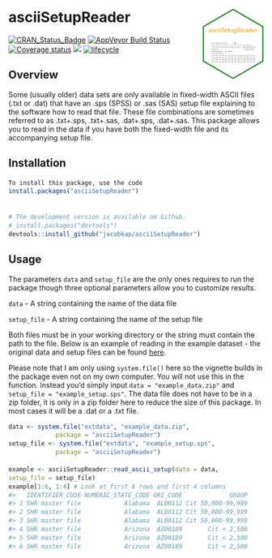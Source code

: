 
# asciiSetupReader <img src="man/figures/asciiSetupReader_badge.png" align="right"  height = "139"/>

<!-- badges: start -->

[![CRAN_Status_Badge](https://www.r-pkg.org/badges/version/asciiSetupReader)](https://cran.r-project.org/package=asciiSetupReader)
[![AppVeyor Build
Status](https://ci.appveyor.com/api/projects/status/github/jacobkap/asciiSetupReader?branch=master&svg=true)](https://ci.appveyor.com/project/jacobkap/asciiSetupReader)
[![Coverage
status](https://codecov.io/gh/jacobkap/asciiSetupReader/branch/master/graph/badge.svg)](https://app.codecov.io/github/jacobkap/asciiSetupReader?branch=master)
[![](http://cranlogs.r-pkg.org/badges/grand-total/asciiSetupReader?color=blue)](https://cran.r-project.org/package=asciiSetupReader)
[![lifecycle](https://img.shields.io/badge/lifecycle-maturing-blue.svg)](https://lifecycle.r-lib.org/articles/stages.html)
<!-- badges: end -->

## Overview

Some (usually older) data sets are only available in fixed-width ASCII
files (.txt or .dat) that have an .sps (SPSS) or .sas (SAS) setup file
explaining to the software how to read that file. These file
combinations are sometimes referred to as .txt+.sps, .txt+.sas,
.dat+.sps, .dat+.sas. This package allows you to read in the data if you
have both the fixed-width file and its accompanying setup file.

## Installation

``` r
To install this package, use the code
install.packages("asciiSetupReader")


# The development version is available on Github.
# install.packages("devtools")
devtools::install_github("jacobkap/asciiSetupReader")
```

## Usage

The parameters `data` and `setup_file` are the only ones requires to run
the package though three optional parameters allow you to customize
results.

`data` - A string containing the name of the data file

`setup_file` - A string containing the name of the setup file

Both files must be in your working directory or the string must contain
the path to the file. Below is an example of reading in the example
dataset - the original data and setup files can be found
[here](https://www.icpsr.umich.edu/icpsrweb/NACJD/studies/9327?q=&restrictionType%5B0%5D=Public+Use&classification%5B0%5D=NACJD.IX.*&dataFormat%5B0%5D=SPSS).

Please note that I am only using `system.file()` here so the vignette
builds in the package even not on my own computer. You will not use this
in the function. Instead you’d simply input `data = "example_data.zip"`
and `setup_file = "example_setup.sps"`. The data file does not have to
be in a zip folder, it is only in a zip folder here to reduce the size
of this package. In most cases it will be a .dat or a .txt file.

``` r
data <- system.file("extdata", "example_data.zip",
             package = "asciiSetupReader")
setup_file <- system.file("extdata", "example_setup.sps",
             package = "asciiSetupReader")

example <- asciiSetupReader::read_ascii_setup(data = data,
setup_file = setup_file)
example[1:6, 1:4] # Look at first 6 rows and first 4 columns
#>   IDENTIFIER_CODE NUMERIC_STATE_CODE ORI_CODE             GROUP
#> 1 SHR master file            Alabama  AL00112 Cit 50,000-99,999
#> 2 SHR master file            Alabama  AL00112 Cit 50,000-99,999
#> 3 SHR master file            Alabama  AL00112 Cit 50,000-99,999
#> 4 SHR master file            Arizona  AZ00189       Cit < 2,500
#> 5 SHR master file            Arizona  AZ00189       Cit < 2,500
#> 6 SHR master file            Arizona  AZ00189       Cit < 2,500
```
